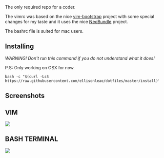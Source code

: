 The only required repo for a coder.

The vimrc was based on the nice [vim-bootstrap](http://vim-bootstrap.com) project with some special changes for my taste and it uses the nice [NeoBundle](https://github.com/Shougo/neobundle.vim) project.

The bashrc file is suited for mac users.

## Installing

*WARNING! Don't run this command if you do not understand what it does!*

P.S: Only working on OSX for now.

	bash -c "$(curl -LsS https://raw.githubusercontent.com/ellisonleao/dotfiles/master/install)"


## Screenshots

VIM
---

![](http://i.imgur.com/9Jso7y0.png)

BASH TERMINAL
-------------

![](http://i.imgur.com/kiw4VTV.png)
